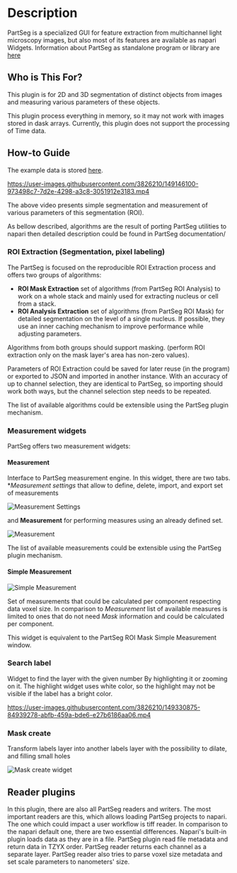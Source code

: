 # Description

PartSeg is a specialized GUI for feature extraction from multichannel light microscopy images, but also most of its features are available as napari Widgets.
Information about PartSeg as standalone program or library are [here](https://github.com/4DNucleome/PartSeg)

## Who is This For?

This plugin is for 2D and 3D segmentation of distinct objects from images and measuring various parameters of these objects.

This plugin process everything in memory, so it may not work with images stored in dask arrays. Currently, this plugin does not support the processing of Time data.

## How-to Guide

The example data is stored [here](https://4dnucleome.cent.uw.edu.pl/PartSeg/Downloads/test_data.tbz2).

https://user-images.githubusercontent.com/3826210/149146100-973498c7-7d2e-4298-a3c8-3051912e3183.mp4

The above video presents simple segmentation and measurement of various parameters of this segmentation (ROI).

As bellow described, algorithms are the result of porting PartSeg utilities to napari
then detailed description could be found in PartSeg documentation/

### ROI Extraction (Segmentation, pixel labeling)

The PartSeg is focused on the reproducible ROI Extraction process and offers two groups of algorithms:

*   __ROI Mask Extraction__ set of algorithms (from PartSeg ROI Analysis) to work on a whole stack and mainly used for extracting nucleus or cell from a stack.
*   __ROI Analysis Extraction__ set of algorithms (from PartSeg ROI Mask) for detailed segmentation on the level of a single nucleus.
    If possible, they use an inner caching mechanism to improve performance while adjusting parameters.

Algorithms from both groups should support masking.
(perform ROI extraction only on the mask layer's area has non-zero values).

Parameters of ROI Extraction could be saved for later reuse (in the program) or exported to JSON and imported in another instance.
With an accuracy of up to channel selection, they are identical to PartSeg,
so importing should work both ways, but the channel selection step needs to be repeated.

The list of available algorithms could be extensible using the PartSeg plugin mechanism.

### Measurement widgets

PartSeg offers two measurement widgets:

#### Measurement

Interface to PartSeg measurement engine.
In this widget, there are two tabs. **Measurement settings* that allow
to define, delete, import, and export set of measurements

![Measurement Settings](https://i.imgur.com/cfuXRRD.png)

and **Measurement** for performing measures using an already defined set.

![Measurement](https://i.imgur.com/4LzvqRp.png)

The list of available measurements could be extensible using the PartSeg plugin mechanism.

#### Simple Measurement

![Simple Measurement](https://i.imgur.com/Rnq6lF5.png)

Set of measurements that could be calculated per component respecting data voxel size.
In comparison to  *Measurement* list of available measures is limited to ones that do not need
*Mask* information and could be calculated per component.

This widget is equivalent to the PartSeg ROI Mask Simple Measurement window.

### Search label

Widget to find the layer with the given number By highlighting it or zooming on it. The highlight widget uses white color, so the highlight may not be visible if the label has a bright color.

https://user-images.githubusercontent.com/3826210/149330875-84939278-abfb-459a-bde6-e27b6186aa06.mp4

### Mask create

Transform labels layer into another labels layer with the possibility to dilate, and filling small holes

![Mask create widget](https://i.imgur.com/FIJGLjb.png)

## Reader plugins

In this plugin, there are also all PartSeg readers and writers.
The most important readers are this, which allows loading PartSeg projects to napari.
The one which could impact a user workflow is tiff reader.
In comparison to the napari default one, there are two essential differences.
Napari's built-in plugin loads data as they are in a file.
PartSeg plugin read file metadata and return data in TZYX order.
PartSeg reader returns each channel as a separate layer.
PartSeg reader also tries to parse voxel size metadata and set scale parameters to nanometers' size.
